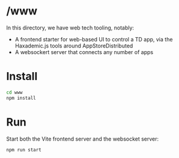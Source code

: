 # /www

In this directory, we have web tech tooling, notably:

* A frontend starter for web-based UI to control a TD app, via the Haxademic.js tools around AppStoreDistributed
* A websockert server that connects any number of apps

# Install

```bash
cd www
npm install
```

# Run

Start both the Vite frontend server and the websocket server:

```bash
npm run start
```